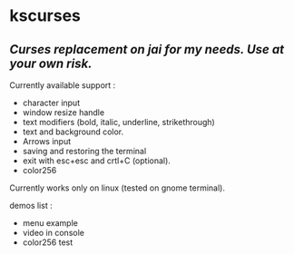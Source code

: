# kscurses
## _Curses replacement on jai for my needs. Use at your own risk._

Currently available support :
- character input
- window resize handle
- text modifiers (bold, italic, underline, strikethrough)
- text and background color.
- Arrows input
- saving and restoring the terminal
- exit with esc+esc and crtl+C (optional).
- color256

Currently works only on linux (tested on gnome terminal).

demos list :
- menu example
- video in console
- color256 test